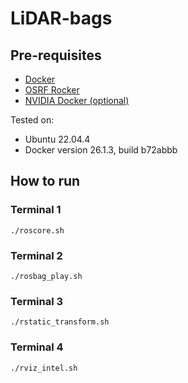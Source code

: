 # LiDAR-bags

## Pre-requisites
* [Docker](https://docs.docker.com/desktop/install/ubuntu/)
* [OSRF Rocker](https://github.com/osrf/rocker)
* [NVIDIA Docker (optional)](https://docs.nvidia.com/datacenter/cloud-native/container-toolkit/1.15.0/install-guide.html)

Tested on:
* Ubuntu 22.04.4
* Docker version 26.1.3, build b72abbb

## How to run

### Terminal 1
```
./roscore.sh
```
### Terminal 2
```
./rosbag_play.sh
```
### Terminal 3
```
./rstatic_transform.sh
```
### Terminal 4
```
./rviz_intel.sh
```

